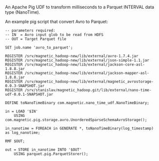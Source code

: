 An Apache Pig UDF to transform milliseconds to a Parquet INTERVAL data type (NanoTime).

An example pig script that convert Avro to Parquet:

	-- parameters required:
	-- IN  = Avro input glob to be read from HDFS
	-- OUT = Target Parquet file

	SET job.name 'avro_to_parquet';

	REGISTER /srv/magnetic_hadoop-new/lib/external/avro-1.7.4.jar
	REGISTER /srv/magnetic_hadoop-new/lib/external/json-simple-1.1.jar
	REGISTER /srv/magnetic_hadoop-new/lib/external/jackson-core-asl-1.8.8.jar
	REGISTER /srv/magnetic_hadoop-new/lib/external/jackson-mapper-asl-1.8.8.jar
	REGISTER /srv/magnetic_hadoop-new/lib/external/magnetic_avrostorage-0.0.3-SNAPSHOT.jar
	REGISTER /srv/stanislav/magnetic_hadoop.git/lib/external/nano-time-udf-0.0.1-SNAPSHOT.jar

	DEFINE toNanoTimeBinary com.magnetic.nano_time_udf.NanoTimeBinary;

	in = LOAD '$IN'
    	USING com.magnetic.pig.storage.avro.UnorderedSparseSchemaAvroStorage();

	in_nanotime = FOREACH in GENERATE *, toNanoTimeBinary(log_timestamp) as log_nanotime;

	RMF $OUT;

	out = STORE in_nanotime INTO '$OUT'
    	USING parquet.pig.ParquetStorer();
